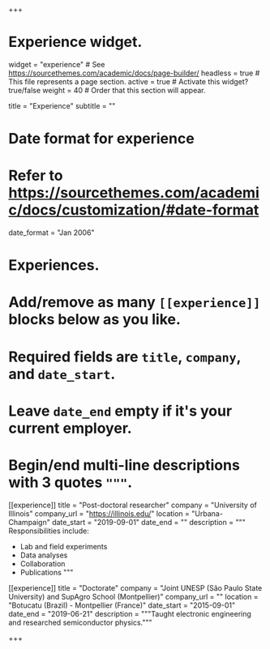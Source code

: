 +++
# Experience widget.
widget = "experience"  # See https://sourcethemes.com/academic/docs/page-builder/
headless = true  # This file represents a page section.
active = true  # Activate this widget? true/false
weight = 40  # Order that this section will appear.

title = "Experience"
subtitle = ""
 
# Date format for experience
#   Refer to https://sourcethemes.com/academic/docs/customization/#date-format
date_format = "Jan 2006"

# Experiences.
#   Add/remove as many `[[experience]]` blocks below as you like.
#   Required fields are `title`, `company`, and `date_start`.
#   Leave `date_end` empty if it's your current employer.
#   Begin/end multi-line descriptions with 3 quotes `"""`.
[[experience]]
  title = "Post-doctoral researcher"
  company = "University of Illinois"
  company_url = "https://illinois.edu/"
  location = "Urbana-Champaign"
  date_start = "2019-09-01"
  date_end = ""
  description = """
  Responsibilities include:
  
  * Lab and field experiments
  * Data analyses
  * Collaboration
  * Publications
  """

[[experience]]
  title = "Doctorate"
  company = "Joint UNESP (São Paulo State University) and SupAgro School (Montpellier)"
  company_url = ""
  location = "Botucatu (Brazil) - Montpellier (France)"
  date_start = "2015-09-01"
  date_end = "2019-06-21"
  description = """Taught electronic engineering and researched semiconductor physics."""

+++
